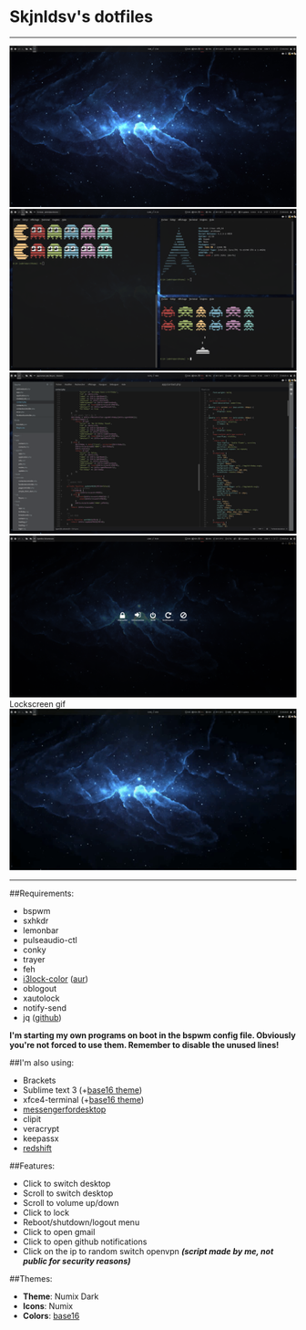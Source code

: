 # Skjnldsv's dotfiles
------------------------
![screenshot1](https://raw.githubusercontent.com/skjnldsv/dotfiles/master/Screenshot1.png)
![screenshot2](https://raw.githubusercontent.com/skjnldsv/dotfiles/master/Screenshot2.png)
![screenshot3](https://raw.githubusercontent.com/skjnldsv/dotfiles/master/Screenshot3.png)
![screenshot4](https://raw.githubusercontent.com/skjnldsv/dotfiles/master/Screenshot4.png)
Lockscreen gif
![screenvid](https://raw.githubusercontent.com/skjnldsv/dotfiles/master/Screenvid.gif)

------------------------
##Requirements:
- bspwm
- sxhkdr
- lemonbar
- pulseaudio-ctl
- conky
- trayer
- feh
- [i3lock-color][i3lock-color] ([aur][aur-i3lock])
- oblogout
- xautolock
- notify-send
- jq ([github][jq])

**I'm starting my own programs on boot in the bspwm config file. Obviously you're not forced to use them. Remember to disable the unused lines!**

##I'm also using:
- Brackets
- Sublime text 3 (+[base16 theme][base16-subl])
- xfce4-terminal (+[base16 theme][base16-term])
- [messengerfordesktop][messengerfordesktop]
- clipit
- veracrypt
- keepassx
- [redshift][redshift]

##Features:
- Click to switch desktop
- Scroll to switch desktop
- Scroll to volume up/down
- Click to lock
- Reboot/shutdown/logout menu
- Click to open gmail
- Click to open github notifications
- Click on the ip to random switch openvpn ***(script made by me, not public for security reasons)***

##Themes:
- **Theme**: Numix Dark
- **Icons**: Numix
- **Colors**: [base16][base16]


[base16-subl]: https://github.com/chriskempson/base16-textmate
[base16-term]: https://github.com/chriskempson/base16-xfce4-terminal
[base16]: https://github.com/chriskempson/base16
[messengerfordesktop]: https://github.com/Aluxian/Facebook-Messenger-Desktop
[redshift]: http://jonls.dk/redshift/
[i3lock-color]: https://github.com/eBrnd/i3lock-color
[aur-i3lock]: https://aur.archlinux.org/packages/i3lock-color-git/
[jq]: https://stedolan.github.io/jq/

